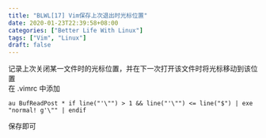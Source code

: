 ```yaml
---
title: "BLWL[17] Vim保存上次退出时光标位置"
date: 2020-01-23T22:39:58+08:00
categories: ["Better Life With Linux"]
tags: ["Vim", "Linux"]
draft: false
---
```


记录上次关闭某一文件时的光标位置，并在下一次打开该文件时将光标移动到该位置  
在 .vimrc 中添加
    
    au BufReadPost * if line("'\"") > 1 && line("'\"") <= line("$") | exe "normal! g'\"" | endif

保存即可
